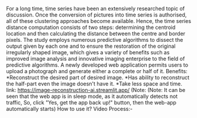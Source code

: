For a long time, time series have been an extensively researched topic of discussion. Once the conversion of pictures into time series is authorised, all of these clustering approaches become available. Hence, the time series distance computation consists of two steps: determining the centroid location and then calculating the distance between the centre and border pixels. The study employs numerous predictive algorithms to dissect the output given by each one and to ensure the restoration of the original irregularly shaped image, which gives a variety of benefits such as improved image analysis and innovative imaging enterprise to the field of predictive algorithms.
A newly developed web application permits users to upload a photograph and generate either a complete or half of it.
Benefits:
*Reconstruct the desired part of desired image.
*Has ability to reconstruct the half-part even the image doesn't have it. 
*Take less space and time. 
link: https://image-reconstruction-ai.streamlit.app/
(Note: (Note: It can be seen that the web app is in sleep mode, as it automatically detects not traffic, So, click "Yes, get the app back up!" button, then the web-app automatically starts)
How to use it?
Video Process:-


